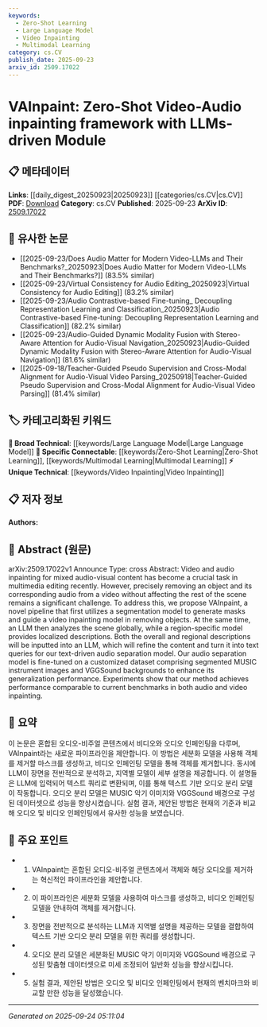 ```yaml
---
keywords:
  - Zero-Shot Learning
  - Large Language Model
  - Video Inpainting
  - Multimodal Learning
category: cs.CV
publish_date: 2025-09-23
arxiv_id: 2509.17022
---
```


<!-- KEYWORD_LINKING_METADATA:
{
  "processed_timestamp": "2025-09-24T05:11:04.548989",
  "vocabulary_version": "1.0",
  "selected_keywords": [
    "Zero-Shot Learning",
    "Large Language Model",
    "Video Inpainting",
    "Multimodal Learning"
  ],
  "rejected_keywords": [],
  "similarity_scores": {
    "Zero-Shot Learning": 0.82,
    "Large Language Model": 0.79,
    "Video Inpainting": 0.77,
    "Multimodal Learning": 0.8
  },
  "extraction_method": "AI_prompt_based",
  "budget_applied": true,
  "candidates_json": {
    "candidates": [
      {
        "surface": "Zero-Shot Video-Audio Inpainting",
        "canonical": "Zero-Shot Learning",
        "aliases": [
          "Zero-Shot Inpainting"
        ],
        "category": "specific_connectable",
        "rationale": "Zero-Shot Learning is a trending concept that can connect to broader discussions on learning paradigms without labeled data.",
        "novelty_score": 0.75,
        "connectivity_score": 0.85,
        "specificity_score": 0.78,
        "link_intent_score": 0.82
      },
      {
        "surface": "LLMs-driven Module",
        "canonical": "Large Language Model",
        "aliases": [
          "LLM"
        ],
        "category": "broad_technical",
        "rationale": "Large Language Models are central to the proposed method and connect to a wide range of NLP applications.",
        "novelty_score": 0.55,
        "connectivity_score": 0.88,
        "specificity_score": 0.7,
        "link_intent_score": 0.79
      },
      {
        "surface": "Video Inpainting",
        "canonical": "Video Inpainting",
        "aliases": [
          "Video Restoration"
        ],
        "category": "unique_technical",
        "rationale": "Video Inpainting is a specific technical process crucial to multimedia editing and restoration.",
        "novelty_score": 0.68,
        "connectivity_score": 0.72,
        "specificity_score": 0.8,
        "link_intent_score": 0.77
      },
      {
        "surface": "Text-driven Audio Separation",
        "canonical": "Multimodal Learning",
        "aliases": [
          "Audio Separation"
        ],
        "category": "specific_connectable",
        "rationale": "This concept bridges audio processing with text inputs, aligning with multimodal learning trends.",
        "novelty_score": 0.7,
        "connectivity_score": 0.83,
        "specificity_score": 0.76,
        "link_intent_score": 0.8
      }
    ],
    "ban_list_suggestions": [
      "method",
      "experiment",
      "performance"
    ]
  },
  "decisions": [
    {
      "candidate_surface": "Zero-Shot Video-Audio Inpainting",
      "resolved_canonical": "Zero-Shot Learning",
      "decision": "linked",
      "scores": {
        "novelty": 0.75,
        "connectivity": 0.85,
        "specificity": 0.78,
        "link_intent": 0.82
      }
    },
    {
      "candidate_surface": "LLMs-driven Module",
      "resolved_canonical": "Large Language Model",
      "decision": "linked",
      "scores": {
        "novelty": 0.55,
        "connectivity": 0.88,
        "specificity": 0.7,
        "link_intent": 0.79
      }
    },
    {
      "candidate_surface": "Video Inpainting",
      "resolved_canonical": "Video Inpainting",
      "decision": "linked",
      "scores": {
        "novelty": 0.68,
        "connectivity": 0.72,
        "specificity": 0.8,
        "link_intent": 0.77
      }
    },
    {
      "candidate_surface": "Text-driven Audio Separation",
      "resolved_canonical": "Multimodal Learning",
      "decision": "linked",
      "scores": {
        "novelty": 0.7,
        "connectivity": 0.83,
        "specificity": 0.76,
        "link_intent": 0.8
      }
    }
  ]
}
-->

# VAInpaint: Zero-Shot Video-Audio inpainting framework with LLMs-driven Module

## 📋 메타데이터

**Links**: [[daily_digest_20250923|20250923]] [[categories/cs.CV|cs.CV]]
**PDF**: [Download](https://arxiv.org/pdf/2509.17022.pdf)
**Category**: cs.CV
**Published**: 2025-09-23
**ArXiv ID**: [2509.17022](https://arxiv.org/abs/2509.17022)

## 🔗 유사한 논문
- [[2025-09-23/Does Audio Matter for Modern Video-LLMs and Their Benchmarks?_20250923|Does Audio Matter for Modern Video-LLMs and Their Benchmarks?]] (83.5% similar)
- [[2025-09-23/Virtual Consistency for Audio Editing_20250923|Virtual Consistency for Audio Editing]] (83.2% similar)
- [[2025-09-23/Audio Contrastive-based Fine-tuning_ Decoupling Representation Learning and Classification_20250923|Audio Contrastive-based Fine-tuning: Decoupling Representation Learning and Classification]] (82.2% similar)
- [[2025-09-23/Audio-Guided Dynamic Modality Fusion with Stereo-Aware Attention for Audio-Visual Navigation_20250923|Audio-Guided Dynamic Modality Fusion with Stereo-Aware Attention for Audio-Visual Navigation]] (81.6% similar)
- [[2025-09-18/Teacher-Guided Pseudo Supervision and Cross-Modal Alignment for Audio-Visual Video Parsing_20250918|Teacher-Guided Pseudo Supervision and Cross-Modal Alignment for Audio-Visual Video Parsing]] (81.4% similar)

## 🏷️ 카테고리화된 키워드
**🧠 Broad Technical**: [[keywords/Large Language Model|Large Language Model]]
**🔗 Specific Connectable**: [[keywords/Zero-Shot Learning|Zero-Shot Learning]], [[keywords/Multimodal Learning|Multimodal Learning]]
**⚡ Unique Technical**: [[keywords/Video Inpainting|Video Inpainting]]

## 📋 저자 정보

**Authors:** 

## 📄 Abstract (원문)

arXiv:2509.17022v1 Announce Type: cross 
Abstract: Video and audio inpainting for mixed audio-visual content has become a crucial task in multimedia editing recently. However, precisely removing an object and its corresponding audio from a video without affecting the rest of the scene remains a significant challenge. To address this, we propose VAInpaint, a novel pipeline that first utilizes a segmentation model to generate masks and guide a video inpainting model in removing objects. At the same time, an LLM then analyzes the scene globally, while a region-specific model provides localized descriptions. Both the overall and regional descriptions will be inputted into an LLM, which will refine the content and turn it into text queries for our text-driven audio separation model. Our audio separation model is fine-tuned on a customized dataset comprising segmented MUSIC instrument images and VGGSound backgrounds to enhance its generalization performance. Experiments show that our method achieves performance comparable to current benchmarks in both audio and video inpainting.

## 📝 요약

이 논문은 혼합된 오디오-비주얼 콘텐츠에서 비디오와 오디오 인페인팅을 다루며, VAInpaint라는 새로운 파이프라인을 제안합니다. 이 방법은 세분화 모델을 사용해 객체를 제거할 마스크를 생성하고, 비디오 인페인팅 모델을 통해 객체를 제거합니다. 동시에 LLM이 장면을 전반적으로 분석하고, 지역별 모델이 세부 설명을 제공합니다. 이 설명들은 LLM에 입력되어 텍스트 쿼리로 변환되며, 이를 통해 텍스트 기반 오디오 분리 모델이 작동합니다. 오디오 분리 모델은 MUSIC 악기 이미지와 VGGSound 배경으로 구성된 데이터셋으로 성능을 향상시켰습니다. 실험 결과, 제안된 방법은 현재의 기준과 비교해 오디오 및 비디오 인페인팅에서 유사한 성능을 보였습니다.

## 🎯 주요 포인트

- 1. VAInpaint는 혼합된 오디오-비주얼 콘텐츠에서 객체와 해당 오디오를 제거하는 혁신적인 파이프라인을 제안합니다.
- 2. 이 파이프라인은 세분화 모델을 사용하여 마스크를 생성하고, 비디오 인페인팅 모델을 안내하여 객체를 제거합니다.
- 3. 장면을 전반적으로 분석하는 LLM과 지역별 설명을 제공하는 모델을 결합하여 텍스트 기반 오디오 분리 모델을 위한 쿼리를 생성합니다.
- 4. 오디오 분리 모델은 세분화된 MUSIC 악기 이미지와 VGGSound 배경으로 구성된 맞춤형 데이터셋으로 미세 조정되어 일반화 성능을 향상시킵니다.
- 5. 실험 결과, 제안된 방법은 오디오 및 비디오 인페인팅에서 현재의 벤치마크와 비교할 만한 성능을 달성했습니다.


---

*Generated on 2025-09-24 05:11:04*